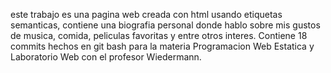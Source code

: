 este trabajo es una pagina web creada con html usando etiquetas semanticas, contiene una biografia personal donde hablo sobre mis gustos de musica, comida, peliculas favoritas y entre otros interes. Contiene 18 commits hechos en git bash para la materia Programacion Web Estatica y Laboratorio Web con el profesor Wiedermann.
